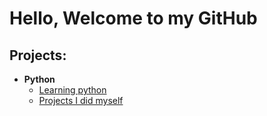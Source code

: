 <h1>Hello, Welcome to my GitHub</h1>

<h2>Projects:</h2>

- <b>Python</b>
  - [Learning python](https://github.com/yuchenhaokiss/LearningPython/tree/main)
  - [Projects I did myself](https://github.com/yuchenhaokiss/PythonProjects/tree/main)


<!--

**yuchenhaokiss/yuchenhaokiss** is a ✨ _special_ ✨ repository because its `README.md` (this file) appears on your GitHub profile.

Here are some ideas to get you started:

- 🔭 I’m currently working on ...
- 🌱 I’m currently learning ...
- 👯 I’m looking to collaborate on ...
- 🤔 I’m looking for help with ...
- 💬 Ask me about ...
- 📫 How to reach me: ...
- 😄 Pronouns: ...
- ⚡ Fun fact: ...
-->
